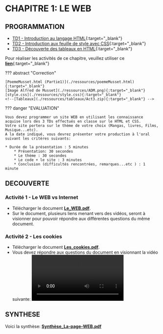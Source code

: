 # CHAPITRE 1: LE WEB


## PROGRAMMATION

* [TD1 - Introduction au langage HTML](./ressources/Act1-introduction-au-html.pdf){:target="_blank"}    
* [TD2 - Introduction aux feuille de style avec CSS](.ressources/Act2-feuille-de-style-CSS.pdf){:target="_blank"}   
* [TD3 - Découverte des tableaux en HTML](./ressources/Act3-HTML-tableau.pdf){:target="_blank"}   

Pour réaliser les activités de ce chapitre, veuillez utiliser ce [**lien**](https://codebetter.lucaswillems.com/){:target="_blank"}  

??? abstract "Correction"   

    [PoemeMusset.html (Partie1)](./ressources/poemeMusset.html){:target="_blank"}   
    [Image Alfred de Musset](./ressources/ADM.png){:target="_blank"}   
    [style.css](./ressources/style.css){:target="_blank"}   
    <!--[Tableaux](./ressources/tableaux/Act3.zip){:target="_blank"} -->  

??? danger "EVALUATION"

    Vous devez programmer un site WEB en utilisant les connaissance acquise lors des 3 TDs effectués en classe sur le HTML et CSS.    
    Votre site portera sur le thème de votre choix (Mangas, livres, Films, Musique...etc).
    A la date indiqué, vous devrez présenter votre production à l'oral suivant les critères suivants:
    
    * Durée de la présentation : 5 minutes
        * Présentation: 30 secondes
        * Le thème : 30 secondes 
        * Le code + le site : 3 minutes
        * Conclusion (difficultés rencontrées, remarques...etc ) : 1 minute

## DECOUVERTE

### Activité 1 - Le WEB vs Internet

* Télécharger le document [**Le_WEB.pdf**](./ressources/Le_WEB.pdf).
* Sur le document, plusieurs liens menant vers des vidéos, seront à visionner pour pouvoir répondre aux différentes questions du même document.

### Activité 2 - Les cookies

* Télécharger le document [**Les_cookies.pdf**](./ressources/Les_cookies.pdf).
* Vous devez répondre aux questions du document en visionnant la vidéo suivante:
![j_ai_attrape_un_cookie.mp4](./ressources/j_ai_attrape_un_cookie.mp4)

## SYNTHESE

Voici la synthèse:
[**Synthèse_La-page-WEB.pdf**](./ressources/Synthèse_La-page-WEB.pdf)